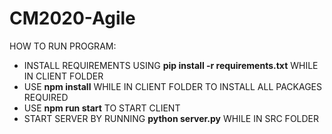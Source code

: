 # CM2020-Agile

HOW TO RUN PROGRAM:

- INSTALL REQUIREMENTS USING **pip install -r requirements.txt** WHILE IN CLIENT FOLDER
- USE **npm install** WHILE IN CLIENT FOLDER TO INSTALL ALL PACKAGES REQUIRED
- USE **npm run start** TO START CLIENT
- START SERVER BY RUNNING **python server.py** WHILE IN SRC FOLDER
